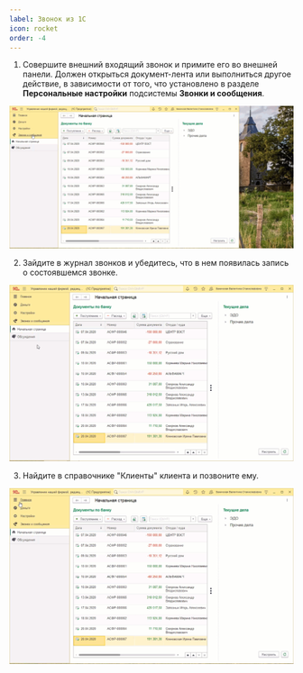 ```yaml
---
label: Звонок из 1С
icon: rocket
order: -4
---
```


1. Совершите внешний входящий звонок и примите его во внешней панели. Должен открыться документ-лента или выполниться другое действие, в зависимости от того, что установлено в разделе **Персональные настройки** подсистемы **Звонки и сообщения**.

<img class="miko-shadow"  
    src="/assets/proverka_integracii/prov_int_priem_zvonka_.gif"
    alt="МИКО: прием входящего звонка"
/>

2. Зайдите в журнал звонков и убедитесь, что в нем появилась запись о состоявшемся звонке.

<img class="miko-shadow"  
    src="/assets/proverka_integracii/prov_int_zapis_v_jurnale.gif"
    alt="МИКО: запись в журнале звонков"
/>

3. Найдите в справочнике "Клиенты" клиента и позвоните ему.

<img class="miko-shadow"  
    src="/assets/proverka_integracii/prov_int_zvonok_iz_1c.gif"
    alt="МИКО: совершения звонка из 1С"
/>